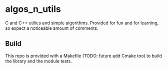 # algos_n_utils

C and C++ utilies and simple algorithms. Provided for fun and for learning, so expect a noticeable amount of comments.

## Build

This repo is provided with a Makefile (TODO: future add Cmake too) to build the library and the module tests.